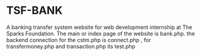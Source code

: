 # TSF-BANK
A banking transfer system website for web development internship at The Sparks Foundation.
The main or index page of the website is bank.php.
the backend connection for the cstm.php is connect.php , for transfermoney.php and transaction.php its test.php

